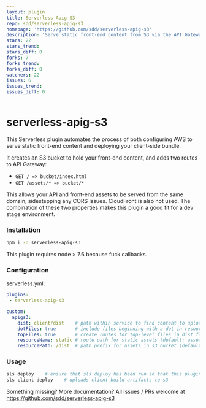 ```yaml
---
layout: plugin
title: Serverless Apig S3
repo: sdd/serverless-apig-s3
homepage: 'https://github.com/sdd/serverless-apig-s3'
description: 'Serve static front-end content from S3 via the API Gateway and deploy client bundle to S3.'
stars: 22
stars_trend: 
stars_diff: 0
forks: 7
forks_trend: 
forks_diff: 0
watchers: 22
issues: 6
issues_trend: 
issues_diff: 0
---
```



# serverless-apig-s3

This Serverless plugin automates the process of both configuring AWS to serve static front-end
content and deploying your client-side bundle.

It creates an S3 bucket to hold your front-end content, and adds two routes to API Gateway:

 * `GET / => bucket/index.html`
 * `GET /assets/* => bucket/*`

This allows your API and front-end assets to be served from the same domain, sidestepping
any CORS issues. CloudFront is also not used. The combination of these two properties
makes this plugin a good fit for a dev stage environment.

### Installation

```bash
npm i -D serverless-apig-s3
```

This plugin requires node > 7.6 because fuck callbacks.

### Configuration

serverless.yml:

```yaml
plugins:
 - serverless-apig-s3

custom:
  apigs3:
    dist: client/dist    # path within service to find content to upload (default: client/dist)
    dotFiles: true       # include files beginning with a dot in resources and uploads (default: false)
    topFiles: true       # create routes for top-level files in dist folder (default: false)
    resourceName: static # route path for static assets (default: assets)
    resourcePath: /dist  # path prefix for assets in s3 bucket (default: '')
```

### Usage

```bash
sls deploy    # ensure that sls deploy has been run so that this plugin's resources exist.
sls client deploy    # uploads client build artifacts to s3
```

Something missing? More documentation? All Issues / PRs welcome at https://github.com/sdd/serverless-apig-s3
